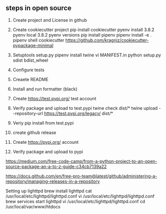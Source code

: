 ## steps in open source

1. Create project and License in github

2. Create cookiecutter project
  pip install cookiecutter
  pyenv install  3.8.2
  pyenv local 3.8.2
  pyenv versions
  pip install pipenv
  pipenv install -e .
  pipenv shell
  cookiecutter https://github.com/kragniz/cookiecutter-pypackage-minimal

3. Setuptools setup.py
  pipenv install twine
  vi MANIFEST.in 
  python setup.py sdist bdist_wheel

4. Configure tests

5. Creaete README

6. Install and run formatter (black)

7. Create https://test.pypi.org/ test account

8. Verify package and upload to test.pypi
  twine check dist/*
  twine upload --repository-url https://test.pypi.org/legacy/ dist/*

9. Veriy pip install from test.pypi

10. create github release

11. Create https://pypi.org/ account

12. Verify package and upload to pypi

https://medium.com/free-code-camp/from-a-python-project-to-an-open-source-package-an-a-to-z-guide-c34cb7139a22

https://docs.github.com/en/free-pro-team@latest/github/administering-a-repository/managing-releases-in-a-repository

Setting up lighttpd
  brew install lighttpd
  cat /usr/local/etc/lighttpd/lighttpd.conf 
  vi /usr/local/etc/lighttpd/lighttpd.conf 
  brew services start lighttpd
  vi /usr/local/etc/lighttpd/lighttpd.conf 
  cd /usr/local/var/www/htdocs
  

  
 
  

